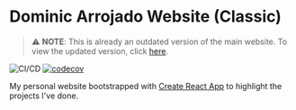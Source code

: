 # Dominic Arrojado Website (Classic)

> :warning: **NOTE**: This is already an outdated version of the main website. To view the updated version, click [here](https://github.com/dominicarrojado/dominicarrojado.github.io).

![CI/CD](https://github.com/dominicarrojado/dominicarrojado.github.io/workflows/CI/CD/badge.svg) [![codecov](https://codecov.io/gh/dominicarrojado/dominic-arrojado-classic-v2/branch/develop/graph/badge.svg?token=6W0VKYWOKI)](https://codecov.io/gh/dominicarrojado/dominic-arrojado-classic-v2)

My personal website bootstrapped with [Create React App](https://github.com/facebook/create-react-app) to highlight the projects I've done.
